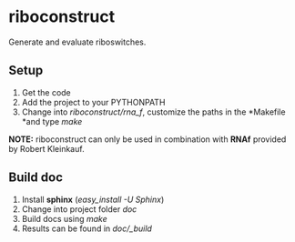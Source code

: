 # riboconstruct

Generate and evaluate riboswitches.

## Setup

1. Get the code
2. Add the project to your PYTHONPATH
3. Change into *riboconstruct/rna_f*, customize the paths in the *Makefile *and type *make*

**NOTE:** 
riboconstruct can only be used in combination with **RNAf** provided by Robert Kleinkauf.

## Build doc

1. Install **sphinx** (*easy_install -U Sphinx*)
2. Change into project folder *doc*
3. Build docs using *make*
4. Results can be found in *doc/_build*
